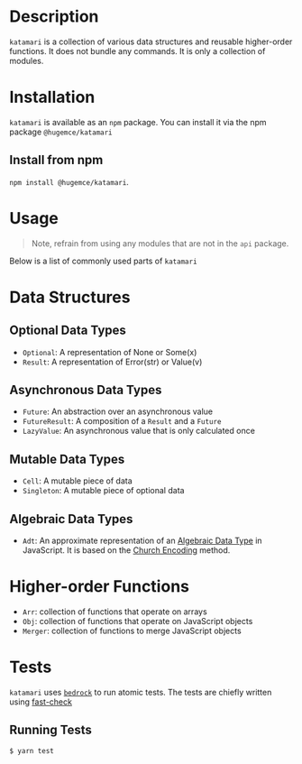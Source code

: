 # Description

`katamari` is a collection of various data structures and reusable higher-order functions. It does not bundle any commands. It is only a collection of modules.

# Installation

`katamari` is available as an `npm` package. You can install it via the npm package `@hugemce/katamari`

## Install from npm

`npm install @hugemce/katamari`.


# Usage

> Note, refrain from using any modules that are not in the `api` package.

Below is a list of commonly used parts of `katamari`

# Data Structures

## Optional Data Types

- `Optional`: A representation of None or Some(x)
- `Result`: A representation of Error(str) or Value(v)

## Asynchronous Data Types

- `Future`: An abstraction over an asynchronous value
- `FutureResult`: A composition of a `Result` and a `Future`
- `LazyValue`: An asynchronous value that is only calculated once

## Mutable Data Types

- `Cell`: A mutable piece of data
- `Singleton`: A mutable piece of optional data

## Algebraic Data Types

- `Adt`: An approximate representation of an [Algebraic Data Type](https://en.wikipedia.org/wiki/Algebraic_data_type) in JavaScript. It is based on the [Church Encoding](https://en.wikipedia.org/wiki/Church_encoding) method.

# Higher-order Functions

- `Arr`: collection of functions that operate on arrays
- `Obj`: collection of functions that operate on JavaScript objects
- `Merger`: collection of functions to merge JavaScript objects

# Tests

`katamari` uses [`bedrock`](https://www.npmjs.com/package/@ephox/bedrock) to run atomic tests. The tests are chiefly written using [fast-check](https://github.com/dubzzz/fast-check)

## Running Tests

`$ yarn test`

